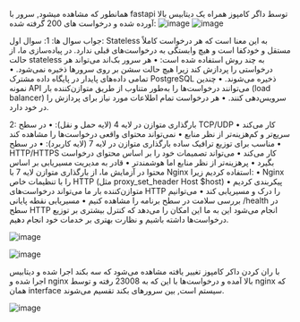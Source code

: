 همانطور که مشاهده میشود, سرور با fastapi توسط داگر کامپوز همراه یک دیتابیس بالا آورده شده و درخواست های 200 گرفته شده:
![image](https://github.com/user-attachments/assets/15af87b5-768b-4551-9236-6f627ab0d6fb)
![image](https://github.com/user-attachments/assets/ccd4c438-11fb-42b6-ad74-6ad95206d916)

جواب سوال ها:
1: سوال اول:
Stateless به این معنا است که هر درخواست کاملاً مستقل و خودکفا است و هیچ وابستگی به درخواست‌های قبلی ندارد.
در پیاده‌سازی ما، از حالت stateless به چند روش استفاده شده است:
•	هر سرور بک‌اند می‌تواند هر درخواستی را پردازش کند زیرا هیچ حالت سشن بر روی سرورها ذخیره نمی‌شود.
•	تمامی داده‌های پایدار در پایگاه داده مشترک PostgreSQL ذخیره می‌شوند.
•	چندین نمونه API می‌توانند درخواست‌ها را به‌طور متناوب از طریق متوازن‌کننده بار (load balancer) سرویس‌دهی کنند.
•	هر درخواست تمام اطلاعات مورد نیاز برای پردازش را در خود دارد.


2:
بارگذاری متوازن در لایه 4 (لایه حمل و نقل):
•	در سطح TCP/UDP کار می‌کند
•	سریع‌تر و کم‌هزینه‌تر از نظر منابع
•	نمی‌تواند محتوای واقعی درخواست‌ها را مشاهده کند
•	مناسب برای توزیع ترافیک ساده
بارگذاری متوازن در لایه 7 (لایه کاربرد):
•	در سطح HTTP/HTTPS کار می‌کند
•	می‌تواند تصمیمات خود را بر اساس محتوای درخواست بگیرد
•	پرهزینه‌تر از نظر منابع اما هوشمندتر
•	قادر به مدیریت مسیریابی بر اساس محتوا
در آزمایش ما، از بارگذاری متوازن لایه 7 با Nginx استفاده کردیم زیرا:
•	Nginx را با تنظیمات خاص HTTP (مثل proxy_set_header Host $host) پیکربندی کردیم
•	متوازن‌کننده بار ما می‌تواند درخواست‌های HTTP را درک و مسیریابی کند
•	می‌توانیم بررسی سلامت در سطح برنامه را مشاهده کنیم
•	مسیریابی نقطه پایانی /health در سطح HTTP انجام می‌شود
این به ما این امکان را می‌دهد که کنترل بیشتری بر توزیع درخواست‌ها داشته باشیم و نظارت بهتری بر خدمات خود انجام دهیم.

![image](https://github.com/user-attachments/assets/c8508cf2-3027-49c5-bb41-b8137e4c8f96)


![image](https://github.com/user-attachments/assets/a0f97515-dbe6-4b7a-b081-a4355f8f9f1b)


با ران کردن داکر کامپوز تغییر یافته مشاهده می‌شود که سه بکند اجرا شده و دیتابیس اجرا شده و nginx بالا آمده و درخواست‌ها با این که به 23008 رفته و توسط nginx که همان interface سیستم است, بین سرورهای بکند تقسیم می‌شوند.


![image](https://github.com/user-attachments/assets/ad91bffe-b712-40bb-9ec1-22198e00a6cc)
